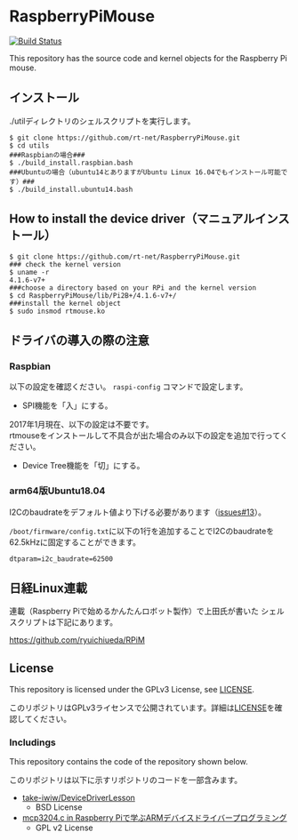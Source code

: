 # RaspberryPiMouse

[![Build Status](https://travis-ci.org/rt-net/RaspberryPiMouse.svg?branch=master)](https://travis-ci.org/rt-net/RaspberryPiMouse)

This repository has the source code and kernel objects
for the Raspberry Pi mouse.

## インストール

./utilディレクトリのシェルスクリプトを実行します。

```
$ git clone https://github.com/rt-net/RaspberryPiMouse.git
$ cd utils
###Raspbianの場合###
$ ./build_install.raspbian.bash
###Ubuntuの場合（ubuntu14とありますがUbuntu Linux 16.04でもインストール可能です）###
$ ./build_install.ubuntu14.bash
```


## How to install the device driver（マニュアルインストール）

```
$ git clone https://github.com/rt-net/RaspberryPiMouse.git
### check the kernel version
$ uname -r
4.1.6-v7+
###choose a directory based on your RPi and the kernel version
$ cd RaspberryPiMouse/lib/Pi2B+/4.1.6-v7+/
###install the kernel object
$ sudo insmod rtmouse.ko
```

## ドライバの導入の際の注意

### Raspbian

以下の設定を確認ください。
`raspi-config` コマンドで設定します。

* SPI機能を「入」にする。

2017年1月現在、以下の設定は不要です。  
rtmouseをインストールして不具合が出た場合のみ以下の設定を追加で行ってください。

* Device Tree機能を「切」にする。

### arm64版Ubuntu18.04

I2Cのbaudrateをデフォルト値より下げる必要があります（[issues#13](https://github.com/rt-net/RaspberryPiMouse/issues/13)）。

`/boot/firmware/config.txt`に以下の1行を追加することでI2Cのbaudrateを62.5kHzに固定することができます。

```
dtparam=i2c_baudrate=62500
```

## 日経Linux連載

連載（Raspberry Piで始めるかんたんロボット製作）で上田氏が書いた
シェルスクリプトは下記にあります。

https://github.com/ryuichiueda/RPiM


## License

This repository is licensed under the GPLv3 License, see [LICENSE](./LICENSE).

このリポジトリはGPLv3ライセンスで公開されています。詳細は[LICENSE](./LICENSE)を確認してください。

### Includings

This repository contains the code of the repository shown below.

このリポジトリは以下に示すリポジトリのコードを一部含みます。

* [take-iwiw/DeviceDriverLesson](https://github.com/take-iwiw/DeviceDriverLesson)
  * BSD License
* [mcp3204.c in Raspberry Piで学ぶARMデバイスドライバープログラミング](http://www.socym.co.jp/support/s-940#ttlDownload)
  * GPL v2 License
